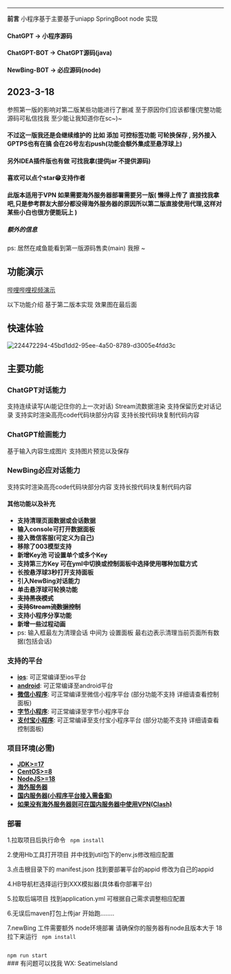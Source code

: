 -----------------


**前言** 
小程序基于主要基于uniapp SpringBoot node 实现 
#### ChatGPT -> 小程序源码
#### ChatGPT-BOT -> ChatGPT源码(java)
#### NewBing-BOT -> 必应源码(node)

## 2023-3-18
参照第一版的影响对第二版某些功能进行了删减 至于原因你们应该都懂(完整功能源码可私信找我 至少能让我知道你在sc~)~ 
#### 不过这一版我还是会继续维护的 比如 添加 可控标签功能 可轮换保存 , 另外接入GPTPS也有在搞 会在26号左右push(功能会额外集成至悬浮球上) 
#### 另外IDEA插件版也有做 可找我拿(提供jar 不提供源码)
#### 喜欢可以点个star😁支持作者
####  此版本适用于VPN 如果需要海外服务器部署需要另一版( 懒得上传了 直接找我拿吧,只是参考群友大部分都没得海外服务器的原因所以第二版直接使用代理,这样对某些小白也很方便能玩上 )

##### 额外的信息
ps: 居然在咸鱼能看到第一版源码售卖(main) 我擦 ~


## 功能演示
[哔哩哔哩视频演示](https://www.bilibili.com/video/BV19L411y7nZ/?spm_id_from=333.999.0.0)

以下功能介绍 基于第二版本实现 效果图在最后面
## 快速体验
![224472294-45bd1dd2-95ee-4a50-8789-d3005e4fdd3c](https://user-images.githubusercontent.com/87460202/226098142-18dff969-171b-4ea0-a4ce-065af8c34e79.jpg)

## 主要功能

### ChatGPT对话能力

支持连续读写(Ai能记住你的上一次对话) Stream流数据渲染 支持保留历史对话记录 支持实时渲染高亮code代码块部分内容
支持长按代码块复制代码内容

### ChatGPT绘画能力

基于输入内容生成图片 支持图片预览以及保存

### NewBing必应对话能力

支持实时渲染高亮code代码块部分内容 支持长按代码块复制代码内容

#### 其他功能以及补充

* **支持清理页面数据或会话数据**
* **输入console可打开数据面板**
* **接入微信客服(可定义为自己)**
* **移除了003模型支持**
* **新增Key池 可设置单个或多个Key**
* **支持第三方Key 可在yml中切换或控制面板中选择使用哪种加载方式**
* **长按悬浮球3秒打开支持面板**
* **引入NewBing对话能力**
* **单击悬浮球可轮换功能**
* **~~支持黑夜模式~~**
* **~~支持Stream流数据控制~~**
* **支持小程序分享功能**
* **新增一些过程动画**
* ps: 输入框最左为清理会话 中间为 设置面板 最右边表示清理当前页面所有数据(包括会话)

### 支持的平台

* [**ios**](https://github.com/tensorflow/tensorflow/tree/master/tensorflow/tools/tf_sig_build_dockerfiles):
  可正常编译至ios平台
* [**android**](tensorflow_runtime_dockerfiles):
  可正常编译至android平台
* [**微信小程序**](manylinux2014_docker_images):
  可正常编译至微信小程序平台 (部分功能不支持 详细请查看控制面板)
* [**字节小程序**](https://github.com/uvarc/rivanna-docker):
  可正常编译至字节小程序平台
* [**支付宝小程序**](devinfra_windows_rbe):
  可正常编译至支付宝小程序平台 (部分功能不支持 详细请查看控制面板)

### 项目环境(必需)

* [**JDK>=17**](golang_install_guide)
* [**CentOS>=8**](golang_install_guide)
* [**NodeJS>=18**](golang_install_guide)
* [**海外服务器**](golang_install_guide)
* [**国内服务器(小程序平台接入需备案)**](golang_install_guide)
* [**如果没有海外服务器则可在国内服务器中使用VPN(Clash)**](golang_install_guide)

### 部署

1.拉取项目后执行命令
<code >
npm install
</code>

2.使用Hb工具打开项目 并中找到util包下的env.js修改相应配置

3.点击根目录下的 manifest.json 找到要部署平台的appid 修改为自己的appid

4.HB导航栏选择运行到XXX模拟器(具体看你部署平台)

5.拉取后端项目 找到application.yml 可根据自己需求调整相应配置

6.无误后maven打包上传jar 开始跑........

7.newBing 工件需要额外 node环境部署 请确保你的服务器有node且版本大于 18  拉下来运行
<code >
npm install
</code>

<code>
npm run start
</code>
### 有问题可以找我 WX: SeatimeIsland
